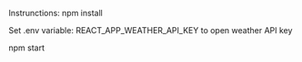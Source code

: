 Instrunctions:
npm install

Set .env variable: REACT_APP_WEATHER_API_KEY to open weather API key

npm start
